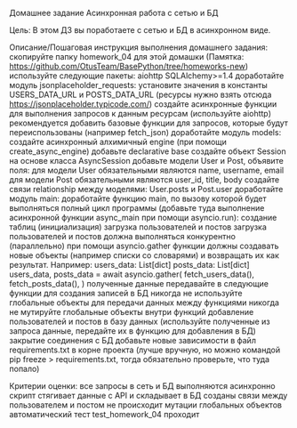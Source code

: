 Домашнее задание
Асинхронная работа с сетью и БД

Цель:
В этом ДЗ вы поработаете с сетью и БД в асинхронном виде.


Описание/Пошаговая инструкция выполнения домашнего задания:
скопируйте папку homework_04 для этой домашки (Памятка: https://github.com/OtusTeam/BasePython/tree/homeworks-new)
используйте следующие пакеты:
aiohttp
SQLAlchemy>=1.4
доработайте модуль jsonplaceholder_requests:
установите значения в константы USERS_DATA_URL и POSTS_DATA_URL (ресурсы нужно взять отсюда https://jsonplaceholder.typicode.com/)
создайте асинхронные функции для выполнения запросов к данным ресурсам (используйте aiohttp)
рекомендуется добавить базовые функции для запросов, которые будут переиспользованы (например fetch_json)
доработайте модуль models:
создайте асинхронный алхимичный engine (при помощи create_async_engine)
добавьте declarative base
создайте объект Session на основе класса AsyncSession
добавьте модели User и Post, объявите поля:
для модели User обязательными являются name, username, email
для модели Post обязательными являются user_id, title, body
создайте связи relationship между моделями: User.posts и Post.user
доработайте модуль main:
доработайте функцию main, по вызову которой будет выполняться полный цикл программы
(добавьте туда выполнение асинхронной функции async_main при помощи asyncio.run):
создание таблиц (инициализация)
загрузка пользователей и постов
загрузка пользователей и постов должна выполняться конкурентно (параллельно)
при помощи asyncio.gather
функции должны создавать новые объекты (например списки со словарями) и возвращать их как результат.
Например:
users_data: List[dict]
posts_data: List[dict]
users_data, posts_data = await asyncio.gather(
fetch_users_data(),
fetch_posts_data(),
)
полученные данные передавайте в следующие функции для создания записей в БД
никогда не используйте глобальные объекты для передачи данных между функциями
никогда не мутируйте глобальные объекты внутри функций
добавление пользователей и постов в базу данных
(используйте полученные из запроса данные, передайте их в функцию для добавления в БД)
закрытие соединения с БД
добавьте новые зависимости в файл requirements.txt в корне проекта
(лучше вручную, но можно командой pip freeze > requirements.txt, тогда обязательно проверьте, что туда попало)

Критерии оценки:
все запросы в сеть и БД выполняются асинхронно
скрипт стягивает данные с API и складывает в БД
созданы связи между пользователем и постом
не происходит мутации глобальных объектов
автоматический тест test_homework_04 проходит
